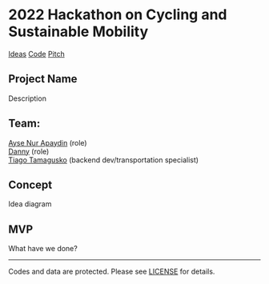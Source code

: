 # 2022 Hackathon on Cycling and Sustainable Mobility

[Ideas](https://docs.google.com/document/d/1AGzYC5rAS0SfllS8ORwxTiKIRYmaDrZF4PbdYkNN42Y/edit?usp=sharing) [Code](https://colab.research.google.com/drive/19RyyJCoU0xSTm5oLv0zuMgnqnNCiHIrO?usp=sharing) [Pitch](https://www.canva.com/design/DAE77Y7p3eE/LCDGuu8dy0jp_HrhvmNkJg/edit?utm_content=DAE77Y7p3eE&utm_campaign=designshare&utm_medium=link2&utm_source=sharebutton)

## Project Name

Description

## Team:

[Ayse Nur Apaydin](https://github.com/MEMBER) (role)  
[Danny](https://github.com/MEMBER) (role)  
[Tiago Tamagusko](https://github.com/tamagusko) (backend dev/transportation specialist)

## Concept

Idea diagram

## MVP

What have we done?

---

Codes and data are protected. Please see [LICENSE](LICENSE) for details.
